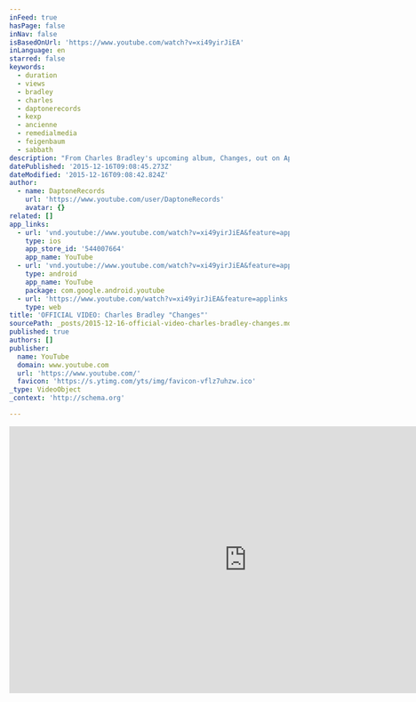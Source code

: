 ```yaml
---
inFeed: true
hasPage: false
inNav: false
isBasedOnUrl: 'https://www.youtube.com/watch?v=xi49yirJiEA'
inLanguage: en
starred: false
keywords:
  - duration
  - views
  - bradley
  - charles
  - daptonerecords
  - kexp
  - ancienne
  - remedialmedia
  - feigenbaum
  - sabbath
description: "From Charles Bradley's upcoming album, Changes, out on April 1st, 2016!"
datePublished: '2015-12-16T09:08:45.273Z'
dateModified: '2015-12-16T09:08:42.824Z'
author:
  - name: DaptoneRecords
    url: 'https://www.youtube.com/user/DaptoneRecords'
    avatar: {}
related: []
app_links:
  - url: 'vnd.youtube://www.youtube.com/watch?v=xi49yirJiEA&feature=applinks'
    type: ios
    app_store_id: '544007664'
    app_name: YouTube
  - url: 'vnd.youtube://www.youtube.com/watch?v=xi49yirJiEA&feature=applinks'
    type: android
    app_name: YouTube
    package: com.google.android.youtube
  - url: 'https://www.youtube.com/watch?v=xi49yirJiEA&feature=applinks'
    type: web
title: 'OFFICIAL VIDEO: Charles Bradley "Changes"'
sourcePath: _posts/2015-12-16-official-video-charles-bradley-changes.md
published: true
authors: []
publisher:
  name: YouTube
  domain: www.youtube.com
  url: 'https://www.youtube.com/'
  favicon: 'https://s.ytimg.com/yts/img/favicon-vflz7uhzw.ico'
_type: VideoObject
_context: 'http://schema.org'

---
```

<iframe src="https://cdn.embedly.com/widgets/media.html?src=https%3A%2F%2Fwww.youtube.com%2Fembed%2Fxi49yirJiEA%3Ffeature%3Doembed&amp;url=https%3A%2F%2Fwww.youtube.com%2Fwatch%3Fv%3Dxi49yirJiEA&amp;image=https%3A%2F%2Fi.ytimg.com%2Fvi%2Fxi49yirJiEA%2Fhqdefault.jpg&amp;key=b7d04c9b404c499eba89ee7072e1c4f7&amp;type=text%2Fhtml&amp;schema=youtube" width="854" height="480" scrolling="no" frameborder="0" allowfullscreen="allowfullscreen" style=""></iframe>
